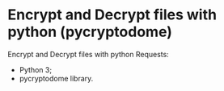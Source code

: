 # Encrypt and Decrypt files with python (pycryptodome)
Encrypt and Decrypt files with python
Requests:
* Python 3;
* pycryptodome library.
